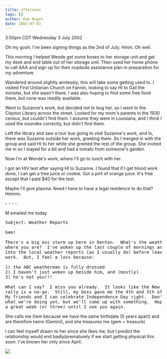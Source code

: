 ```yaml
---
title: afternoon
tags: []
author: Rob Nugen
date: 2002-07-03
---
```

<p class=date>3:50pm CDT Wednesday 3 July 2002</p>

<p>Oh my gosh. I've been signing things as the 2nd of July.  Hmm.  Oh
well.</p>

<p>This morning I helped Wende get some boxes to her storage unit and
get my desk and end table out of her storage unit.  Then used her home
phone to call AAA and sign up for their roadside assistance plan in
preparation for my adventure.</p>

<p>Wandered around slightly aimlessly; this will take some getting
used to.  I visited First Unitarian Church on Fannin, looking to say
HI to Gail the minister, but she wasn't there.  I was also hoping to
find some free food there, but none was readily available.</p>

<p>Went to Suzanne's work, but decided not to bug her, so I went to
the Clayton Library across the street.  Looked for my mom's parents in
the 1930 census, but couldn't find them.  I assume they were in
Louisiana, and I think I used the soundex correctly, but didn't find
them.</p>

<p>Left the library and saw a tour bus going to visit Suzanne's work,
and lo, there was Suzanne outside her work, greeting them.  So I
merged in with the group and said HI to her while she greeted the rest
of the group.  She invited me in so I stayed for a bit and had a
tomato from someone's garden.</p>

<p>Now I'm at Wende's work, where I'll go to lunch with her.</p>

<p>I got an HIV test after saying HI to Suzanne.  I found that if I
get blood work done, I can get a free juice or cookie.  Got a pint of
orange juice.  It's free except that I paid $40 for the test.</p>

<p>Maybe I'll give plasma.  Need I have to have a legal residence to
do that?  Hmmm.</p>

<p>- - - -</p>

<p>M emailed me today.</p>

<pre>
Subject: Weather Reports

Gem!

There's a big ass storm up here in Denton.  What's the weather like
where you are?  I've woken up the last couple of mornings and tuned
into the local weather reports (as I usually do) before leaving for
work.  But, I feel a loss because:

1) the ABC weatherman is fully dressed
2) I haven't just woken up beside him, and (mostly)
3) he's not you!!!

What can I say?  I miss you already.  It looks like the New Orleans
rally is a no-go.  Still, my boss gave me the 4th and 5th off.  Bonus!
My friends and I can celebrate Independence Day right.  Don't know
what we're doing yet, but we'll come up with something.  Hope you have
a great week (or three) until I see you again.
</pre>

<p>She calls me Gem because we have the same birthdate (5 years apart)
and are therefore twins (Gemini), and she treasures me (gem =
treasure)</p>

<p>I can feel myself drawn to her since she likes me, but I predict
the relationship would end badly/prematurely if we start getting
physical this soon.  I've known her only since April.</p>
<p><img src="/images/rob/wL-ROB.gif"/></p>
